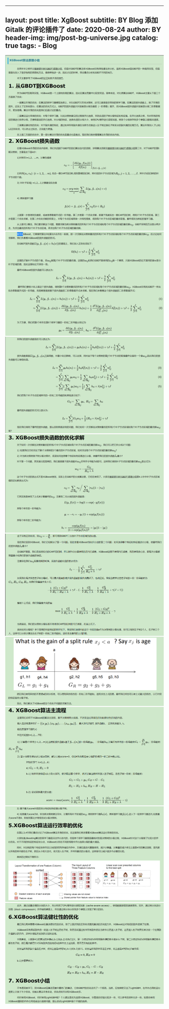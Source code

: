 
---
layout:     post
title:      XgBoost
subtitle:   BY Blog 添加 Gitalk 的评论插件了
date:       2020-08-24
author:     BY
header-img: img/post-bg-universe.jpg
catalog: true
tags:
    - Blog
---


![avatar](https://raw.githubusercontent.com/LoveNingBo/LoveNingBo.github.io/master/pictures/XgBoost/xgboost1.png)
![avatar](https://raw.githubusercontent.com/LoveNingBo/LoveNingBo.github.io/master/pictures/XgBoost/xgboost2.png)
![avatar](https://raw.githubusercontent.com/LoveNingBo/LoveNingBo.github.io/master/pictures/XgBoost/xgboost3.png)
![avatar](https://raw.githubusercontent.com/LoveNingBo/LoveNingBo.github.io/master/pictures/XgBoost/xgboost4.png)
![avatar](https://raw.githubusercontent.com/LoveNingBo/LoveNingBo.github.io/master/pictures/XgBoost/xgboost5.png)
![avatar](https://raw.githubusercontent.com/LoveNingBo/LoveNingBo.github.io/master/pictures/XgBoost/xgboost6.png)
![avatar](https://raw.githubusercontent.com/LoveNingBo/LoveNingBo.github.io/master/pictures/XgBoost/xgboost7.png)
![avatar](https://raw.githubusercontent.com/LoveNingBo/LoveNingBo.github.io/master/pictures/XgBoost/xgboost8.png)
![avatar](https://raw.githubusercontent.com/LoveNingBo/LoveNingBo.github.io/master/pictures/XgBoost/xgboost9.png)
![avatar](https://raw.githubusercontent.com/LoveNingBo/LoveNingBo.github.io/master/pictures/XgBoost/xgboost10.png) 



